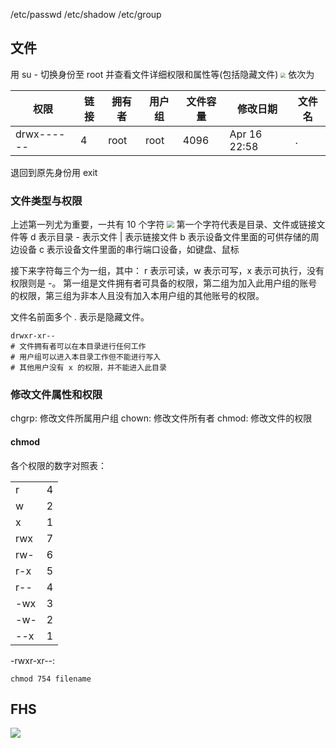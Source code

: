 /etc/passwd
/etc/shadow
/etc/group 

## 文件
用 su - 切换身份至 root 并查看文件详细权限和属性等(包括隐藏文件)
<img src="https://typora-birdy.oss-cn-guangzhou.aliyuncs.com/20240609164316.png" style="zoom:50%">
依次为

| 权限         | 链接  | 拥有者  | 用户组  | 文件容量 | 修改日期         | 文件名 |
| ---------- | --- | ---- | ---- | ---- | ------------ | --- |
| drwx------ | 4   | root | root | 4096 | Apr 16 22:58 | .   |
退回到原先身份用 exit
### 文件类型与权限
上述第一列尤为重要，一共有 10 个字符
<img src="https://typora-birdy.oss-cn-guangzhou.aliyuncs.com/20240609165251.png" style="zoom:70%">
第一个字符代表是目录、文件或链接文件等
d 表示目录
\- 表示文件
| 表示链接文件
b 表示设备文件里面的可供存储的周边设备
c 表示设备文件里面的串行端口设备，如键盘、鼠标

接下来字符每三个为一组，其中：
r 表示可读，w 表示可写，x 表示可执行，没有权限则是 -。
第一组是文件拥有者可具备的权限，第二组为加入此用户组的账号的权限，第三组为非本人且没有加入本用户组的其他账号的权限。

文件名前面多个 . 表示是隐藏文件。
```shell
drwxr-xr-- 
# 文件拥有者可以在本目录进行任何工作
# 用户组可以进入本目录工作但不能进行写入
# 其他用户没有 x 的权限，并不能进入此目录
```
### 修改文件属性和权限
chgrp: 修改文件所属用户组
chown: 修改文件所有者
chmod: 修改文件的权限
#### chmod
各个权限的数字对照表：

|     |     |
| --- | --- |
| r   | 4   |
| w   | 2   |
| x   | 1   |
| rwx | 7   |
| rw- | 6   |
| r-x | 5   |
| r-- | 4   |
| -wx | 3   |
| -w- | 2   |
| --x | 1   |
-rwxr-xr--:
```shell
chmod 754 filename
```
## FHS
![](https://typora-birdy.oss-cn-guangzhou.aliyuncs.com/20240609174924.png)
